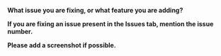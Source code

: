 **What issue you are fixing, or what feature you are adding?**

**If you are fixing an issue present in the Issues tab, mention the issue number.**

**Please add a screenshot if possible.**


